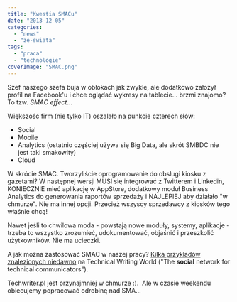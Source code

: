 ```yaml
---
title: "Kwestia SMACu"
date: "2013-12-05"
categories: 
  - "news"
  - "ze-swiata"
tags: 
  - "praca"
  - "technologie"
coverImage: "SMAC.png"
---
```


Szef naszego szefa buja w obłokach jak zwykle, ale dodatkowo założył profil na Facebook'u i chce oglądać wykresy na tablecie... brzmi znajomo? To tzw. _SMAC effect_...

Większość firm (nie tylko IT) oszalało na punkcie czterech słów:

- Social
- Mobile
- Analytics (ostatnio częściej używa się Big Data, ale skrót SMBDC nie jest taki smakowity)
- Cloud

W skrócie SMAC. Tworzyliście oprogramowanie do obsługi kiosku z gazetami? W następnej wersji MUSI się integrować z Twitterem i Linkedin, KONIECZNIE mieć aplikację w AppStore, dodatkowy moduł Business Analytics do generowania raportów sprzedaży i NAJLEPIEJ aby działało "w chmurze". Nie ma innej opcji. Przecież wszyscy sprzedawcy z kiosków tego właśnie chcą!

Nawet jeśli to chwilowa moda - powstają nowe moduły, systemy, aplikacje - trzeba to wszystko zrozumieć, udokumentować, objaśnić i przeszkolić użytkowników. Nie ma ucieczki.

A jak można zastosować SMAC w naszej pracy? [Kilka przykładów znalezionych niedawno](http://technicalwritingworld.com/profiles/blogs/smac-effect) na Technical Writing World ("The **social** network for technical communicators").

Techwriter.pl jest przynajmniej w chmurze :).  Ale w czasie weekendu obiecujemy popracować odrobinę nad SMA...
